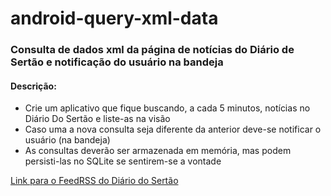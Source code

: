 # android-query-xml-data

### Consulta de dados xml da página de notícias do Diário de Sertão e notificação do usuário na bandeja

#### Descrição:

- Crie um aplicativo que fique buscando, a cada 5 minutos, notícias no Diário Do Sertão e liste-as na visão
- Caso uma a nova consulta seja diferente da anterior deve-se notificar o usuário (na bandeja)
- As consultas deverão ser armazenada em memória, mas podem persisti-las no SQLite se sentirem-se a vontade

[Link para o FeedRSS do Diário do Sertão](https://www.diariodosertao.com.br/feed/atom)